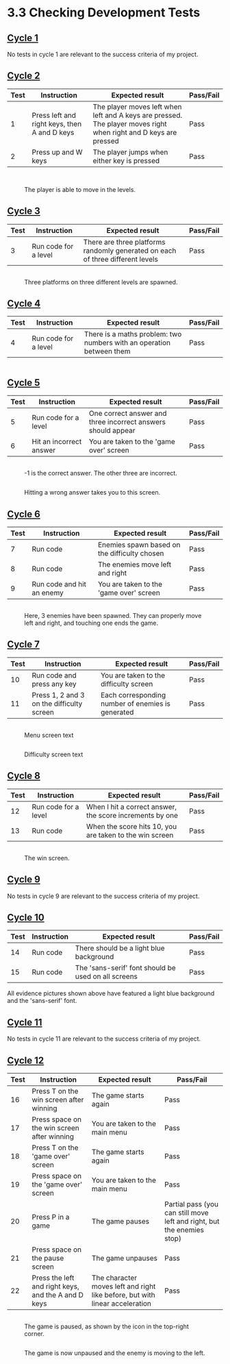 # 3.3 Checking Development Tests

## [Cycle 1](../design-and-development/cycle-1.md)

No tests in cycle 1 are relevant to the success criteria of my project.

## [Cycle 2](../design-and-development/2.2.2-cycle-2.md)

| Test | Instruction                                  | Expected result                                                                                                  | Pass/Fail |
| ---- | -------------------------------------------- | ---------------------------------------------------------------------------------------------------------------- | --------- |
| 1    | Press left and right keys, then A and D keys | The player moves left when left and A keys are pressed. The player moves right when right and D keys are pressed | Pass      |
| 2    | Press up and W keys                          | The player jumps when either key is pressed                                                                      | Pass      |

<figure><img src="../.gitbook/assets/image (34).png" alt=""><figcaption></figcaption></figure>

<figure><img src="../.gitbook/assets/image (35).png" alt=""><figcaption><p>The player is able to move in the levels.</p></figcaption></figure>

## [Cycle 3](../design-and-development/2.2.3-cycle-3.md)

| Test | Instruction          | Expected result                                                                | Pass/Fail |
| ---- | -------------------- | ------------------------------------------------------------------------------ | --------- |
| 3    | Run code for a level | There are three platforms randomly generated on each of three different levels | Pass      |

<figure><img src="../.gitbook/assets/image (36).png" alt=""><figcaption><p>Three platforms on three different levels are spawned.</p></figcaption></figure>

## [Cycle 4](../design-and-development/2.2.4-cycle-4.md)

| Test | Instruction          | Expected result                                                      | Pass/Fail |
| ---- | -------------------- | -------------------------------------------------------------------- | --------- |
| 4    | Run code for a level | There is a maths problem: two numbers with an operation between them | Pass      |

<figure><img src="../.gitbook/assets/image (37).png" alt=""><figcaption></figcaption></figure>

## [Cycle 5](../design-and-development/2.2.5-cycle-5.md)

| Test | Instruction             | Expected result                                              | Pass/Fail |
| ---- | ----------------------- | ------------------------------------------------------------ | --------- |
| 5    | Run code for a level    | One correct answer and three incorrect answers should appear | Pass      |
| 6    | Hit an incorrect answer | You are taken to the 'game over' screen                      | Pass      |

<figure><img src="../.gitbook/assets/image (38).png" alt=""><figcaption><p>-1 is the correct answer. The other three are incorrect.</p></figcaption></figure>

<figure><img src="../.gitbook/assets/image (39).png" alt=""><figcaption><p>Hitting a wrong answer takes you to this screen.</p></figcaption></figure>

## [Cycle 6](../design-and-development/2.2.6-cycle-6.md)

| Test | Instruction               | Expected result                              | Pass/Fail |
| ---- | ------------------------- | -------------------------------------------- | --------- |
| 7    | Run code                  | Enemies spawn based on the difficulty chosen | Pass      |
| 8    | Run code                  | The enemies move left and right              | Pass      |
| 9    | Run code and hit an enemy | You are taken to the 'game over' screen      | Pass      |

<figure><img src="../.gitbook/assets/image (40).png" alt=""><figcaption><p>Here, 3 enemies have been spawned. They can properly move left and right, and touching one ends the game.</p></figcaption></figure>

## [Cycle 7](../design-and-development/2.2.7-cycle-7.md)

| Test | Instruction                               | Expected result                                   | Pass/Fail |
| ---- | ----------------------------------------- | ------------------------------------------------- | --------- |
| 10   | Run code and press any key                | You are taken to the difficulty screen            | Pass      |
| 11   | Press 1, 2 and 3 on the difficulty screen | Each corresponding number of enemies is generated | Pass      |

<figure><img src="../.gitbook/assets/image (1) (1) (1) (1).png" alt=""><figcaption><p>Menu screen text</p></figcaption></figure>

<figure><img src="../.gitbook/assets/image (1) (1) (1) (1) (1).png" alt=""><figcaption><p>Difficulty screen text</p></figcaption></figure>

## [Cycle 8](../design-and-development/2.2.8-cycle-8.md)

| Test | Instruction          | Expected result                                          | Pass/Fail |
| ---- | -------------------- | -------------------------------------------------------- | --------- |
| 12   | Run code for a level | When I hit a correct answer, the score increments by one | Pass      |
| 13   | Run code             | When the score hits 10, you are taken to the win screen  | Pass      |

<figure><img src="../.gitbook/assets/image (2) (1).png" alt=""><figcaption><p>The win screen.</p></figcaption></figure>

## [Cycle 9](../design-and-development/2.2.9-cycle-9.md)

No tests in cycle 9 are relevant to the success criteria of my project.

## [Cycle 10](../design-and-development/2.2.10-cycle-10.md)

| Test | Instruction | Expected result                                     | Pass/Fail |
| ---- | ----------- | --------------------------------------------------- | --------- |
| 14   | Run code    | There should be a light blue background             | Pass      |
| 15   | Run code    | The 'sans-serif' font should be used on all screens | Pass      |

All evidence pictures shown above have featured a light blue background and the 'sans-serif' font.

## [Cycle 11](../design-and-development/2.2.11-cycle-11.md)

No tests in cycle 11 are relevant to the success criteria of my project.

## [Cycle 12](../design-and-development/2.2.12-cycle-12.md)

| Test | Instruction                                         | Expected result                                                              | Pass/Fail                                                              |
| ---- | --------------------------------------------------- | ---------------------------------------------------------------------------- | ---------------------------------------------------------------------- |
| 16   | Press T on the win screen after winning             | The game starts again                                                        | Pass                                                                   |
| 17   | Press space on the win screen after winning         | You are taken to the main menu                                               | Pass                                                                   |
| 18   | Press T on the 'game over' screen                   | The game starts again                                                        | Pass                                                                   |
| 19   | Press space on the 'game over' screen               | You are taken to the main menu                                               | Pass                                                                   |
| 20   | Press P in a game                                   | The game pauses                                                              | Partial pass (you can still move left and right, but the enemies stop) |
| 21   | Press space on the pause screen                     | The game unpauses                                                            | Pass                                                                   |
| 22   | Press the left and right keys, and the A and D keys | The character moves left and right like before, but with linear acceleration | Pass                                                                   |

<figure><img src="../.gitbook/assets/image (3) (1).png" alt=""><figcaption><p>The game is paused, as shown by the icon in the top-right corner.</p></figcaption></figure>

<figure><img src="../.gitbook/assets/image (4) (1).png" alt=""><figcaption><p>The game is now unpaused and the enemy is moving to the left.</p></figcaption></figure>
